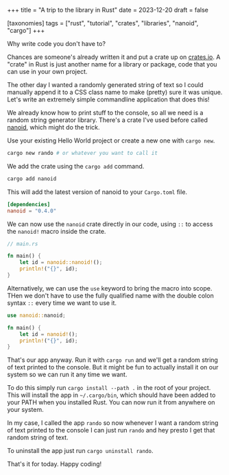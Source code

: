 +++
title = "A trip to the library in Rust"
date = 2023-12-20
draft = false

[taxonomies]
tags = ["rust", "tutorial", "crates", "libraries", "nanoid", "cargo"]
+++

Why write code you don't have to?

Chances are someone's already written it and put a crate up on [crates.io](https://crates.io). A "crate" in Rust is just another name for a library or package, code that you can use in your own project.

The other day I wanted a randomly generated string of text so I could manually append it to a CSS class name to make (pretty) sure it was unique. Let's write an extremely simple commandline application that does this!

We already know how to print stuff to the console, so all we need is a random string generator library. There's a crate I've used before called [nanoid](https://crates.io/crates/nanoid), which might do the trick. 

Use your existing Hello World project or create a new one with `cargo new`.

```bash
cargo new rando # or whatever you want to call it
```

We add the crate using the `cargo add` command.

```bash
cargo add nanoid
```

This will add the latest version of nanoid to your `Cargo.toml` file.

```toml
[dependencies]
nanoid = "0.4.0"
```

We can now use the `nanoid` crate directly in our code, using `::` to access the `nanoid!` macro inside the crate.

```rust
// main.rs

fn main() {
    let id = nanoid::nanoid!();
    println!("{}", id);
}
```

Alternatively, we can use the `use` keyword to bring the macro into scope. THen we don't have to use the fully qualified name with the double colon syntax `::` every time we want to use it.

```rust
use nanoid::nanoid;

fn main() {
    let id = nanoid!();
    println!("{}", id);
}
```

That's our app anyway. Run it with `cargo run` and we'll get a random string of text printed to the console. But it might be fun to actually install it on our system so we can run it any time we want.

To do this simply run `cargo install --path .` in the root of your project. This will install the app in `~/.cargo/bin`, which should have been added to your PATH when you installed Rust. You can now run it from anywhere on your system.

In my case, I called the app `rando` so now whenever I want a random string of text printed to the console I can just run `rando` and hey presto I get that random string of text.

To uninstall the app just run `cargo uninstall rando`.

That's it for today. Happy coding!
